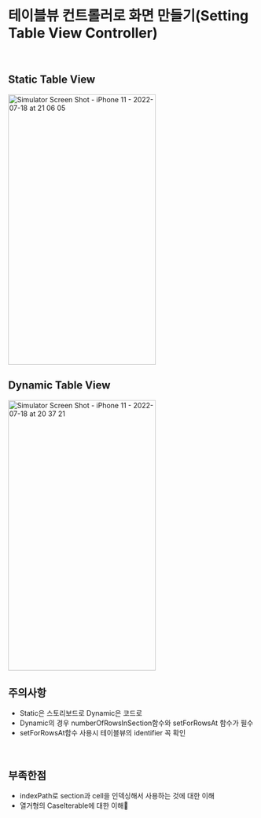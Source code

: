 <br>

# 테이블뷰 컨트롤러로 화면 만들기(Setting Table View Controller)

<br>

## Static Table View

<img width="300" height="550" alt="Simulator Screen Shot - iPhone 11 - 2022-07-18 at 21 06 05" src="https://user-images.githubusercontent.com/92367484/179507658-8de1f9ca-3984-42e7-9ccf-c85c874f978b.png">
<br>

## Dynamic Table View
<img width="300" height="550" alt="Simulator Screen Shot - iPhone 11 - 2022-07-18 at 20 37 21" src="https://user-images.githubusercontent.com/92367484/179506931-08d84591-45e3-44bf-950c-6fabb4549165.png">
<br>

## 주의사항
- Static은 스토리보드로 Dynamic은 코드로
- Dynamic의 경우 numberOfRowsInSection함수와 setForRowsAt 함수가 필수
- setForRowsAt함수 사용시 테이블뷰의 identifier 꼭 확인

<br>

## 부족한점

- indexPath로 section과 cell을 인덱싱해서 사용하는 것에 대한 이해
- 열거형의 CaseIterable에 대한 이해
